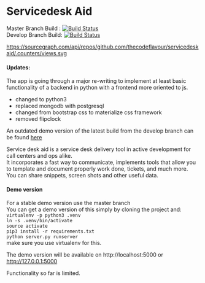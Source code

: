 Servicedesk Aid
==============
Master Branch Build : [![Build Status](https://travis-ci.org/thecodeflavour/servicedeskaid.svg?branch=master)](https://travis-ci.org/PI-Victor/servicedeskaid)    
Develop Branch Build: [![Build Status](https://travis-ci.org/thecodeflavour/servicedeskaid.svg?branch=develop)](https://travis-ci.org/PI-Victor/servicedeskaid)  

https://sourcegraph.com/api/repos/github.com/thecodeflavour/servicedeskaid/.counters/views.svg

#### Updates:  
The app is going through a major re-writing to implement at least basic functionality of a backend in python with a frontend more oriented to js.  
 - changed to python3  
 - replaced mongodb with postgresql  
 - changed from bootstrap css to materialize css framework  
 - removed flipclock  

An outdated demo version of the latest build from the develop branch can be found [here](http://servicedeskaid.thecodeflavour.org)  


Service desk aid is a service desk delivery tool in active development for call centers and ops alike.    
It incorporates a fast way to communicate, implements tools that allow you to template and document properly work done, tickets, and much more.  
You can share snippets, screen shots and other useful data.  

#### Demo version  

For a stable demo version use the master branch  
You can get a demo version of this simply by cloning the project and:  
`virtualenv -p python3 .venv`  
`ln -s .venv/bin/activate`  
`source activate`  
`pip3 install -r requirements.txt`  
`python server.py runserver`  
make sure you use virtualenv for this.  

The demo version will be available on http://localhost:5000 or http://127.0.0.1:5000  

Functionality so far is limited.  
